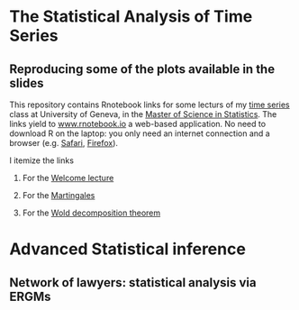 # The Statistical Analysis of Time Series


## Reproducing some of the plots available in the slides

This repository contains Rnotebook links for some lecturs of my [time series](https://wadme.unige.ch:3349/pls/opprg/w_det_cours.debut?p_annee=2019&p_code_cours=S403107&p_frame=N&p_grtri=&p_langue=1&p_mode=PGC&p_plan_is=0&p_suffixe=) class at University of Geneva, in the [Master of Science in Statistics](https://www.unige.ch/gsem/en/programs/masters/statistics/). The links yield to www.rnotebook.io a web-based application. No need to download R on the laptop: you only need an internet connection and a browser (e.g. [Safari](https://support.apple.com/downloads/safari), [Firefox](https://www.mozilla.org/en-US/firefox/new/)).

I itemize the links

1. For the [Welcome lecture](https://rnotebook.io/anon/45155a7fdcf1ede1/notebooks/Welcome_TimeSeries.ipynb)


2. For the [Martingales](https://rnotebook.io/anon/e9b675c01beffd94/notebooks/Martingale.ipynb#)

3. For the [Wold decomposition theorem](https://rnotebook.io/anon/e9b675c01beffd94/notebooks/Wold.ipynb)

# Advanced Statistical inference

## Network of lawyers: statistical analysis via ERGMs

